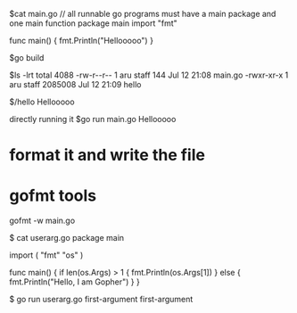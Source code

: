 $cat main.go 
// all runnable go programs must have a main package and one main function
package main
import "fmt"

func main() {
	fmt.Println("Hellooooo")
}


$go build

$ls -lrt
total 4088
-rw-r--r--  1 aru  staff      144 Jul 12 21:08 main.go
-rwxr-xr-x  1 aru  staff  2085008 Jul 12 21:09 hello

$/hello 
Hellooooo
 
directly running it
$go run main.go
Hellooooo

# format it and write the file
# gofmt tools
gofmt -w main.go



$ cat userarg.go 
package main

import ( 
	"fmt"
	"os"
)

func main() {
	if len(os.Args) > 1 {
		fmt.Println(os.Args[1])
	} else {
		fmt.Println("Hello, I am Gopher")
	}
}

$ go run userarg.go  first-argument
first-argument
